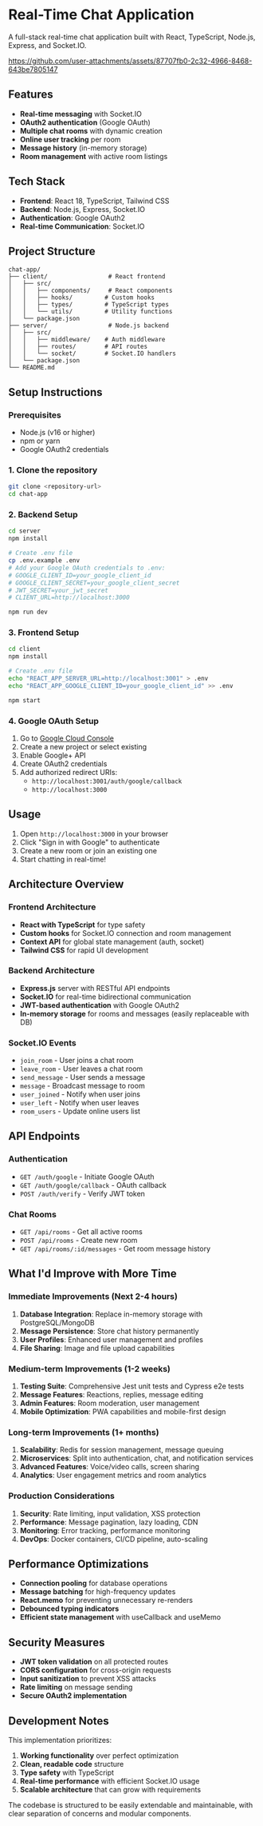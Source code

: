 # Real-Time Chat Application

A full-stack real-time chat application built with React, TypeScript, Node.js, Express, and Socket.IO.


https://github.com/user-attachments/assets/87707fb0-2c32-4966-8468-643be7805147




## Features

- **Real-time messaging** with Socket.IO
- **OAuth2 authentication** (Google OAuth)
- **Multiple chat rooms** with dynamic creation
- **Online user tracking** per room
- **Message history** (in-memory storage)
- **Room management** with active room listings

## Tech Stack

- **Frontend**: React 18, TypeScript, Tailwind CSS
- **Backend**: Node.js, Express, Socket.IO
- **Authentication**: Google OAuth2
- **Real-time Communication**: Socket.IO

## Project Structure

```
chat-app/
├── client/                 # React frontend
│   ├── src/
│   │   ├── components/     # React components
│   │   ├── hooks/         # Custom hooks
│   │   ├── types/         # TypeScript types
│   │   └── utils/         # Utility functions
│   └── package.json
├── server/                 # Node.js backend
│   ├── src/
│   │   ├── middleware/    # Auth middleware
│   │   ├── routes/        # API routes
│   │   └── socket/        # Socket.IO handlers
│   └── package.json
└── README.md
```

## Setup Instructions

### Prerequisites
- Node.js (v16 or higher)
- npm or yarn
- Google OAuth2 credentials

### 1. Clone the repository
```bash
git clone <repository-url>
cd chat-app
```

### 2. Backend Setup
```bash
cd server
npm install

# Create .env file
cp .env.example .env
# Add your Google OAuth credentials to .env:
# GOOGLE_CLIENT_ID=your_google_client_id
# GOOGLE_CLIENT_SECRET=your_google_client_secret
# JWT_SECRET=your_jwt_secret
# CLIENT_URL=http://localhost:3000

npm run dev
```

### 3. Frontend Setup
```bash
cd client
npm install

# Create .env file
echo "REACT_APP_SERVER_URL=http://localhost:3001" > .env
echo "REACT_APP_GOOGLE_CLIENT_ID=your_google_client_id" >> .env

npm start
```

### 4. Google OAuth Setup
1. Go to [Google Cloud Console](https://console.cloud.google.com/)
2. Create a new project or select existing
3. Enable Google+ API
4. Create OAuth2 credentials
5. Add authorized redirect URIs:
   - `http://localhost:3001/auth/google/callback`
   - `http://localhost:3000`

## Usage

1. Open `http://localhost:3000` in your browser
2. Click "Sign in with Google" to authenticate
3. Create a new room or join an existing one
4. Start chatting in real-time!

## Architecture Overview

### Frontend Architecture
- **React with TypeScript** for type safety
- **Custom hooks** for Socket.IO connection and room management
- **Context API** for global state management (auth, socket)
- **Tailwind CSS** for rapid UI development

### Backend Architecture
- **Express.js** server with RESTful API endpoints
- **Socket.IO** for real-time bidirectional communication
- **JWT-based authentication** with Google OAuth2
- **In-memory storage** for rooms and messages (easily replaceable with DB)

### Socket.IO Events
- `join_room` - User joins a chat room
- `leave_room` - User leaves a chat room
- `send_message` - User sends a message
- `message` - Broadcast message to room
- `user_joined` - Notify when user joins
- `user_left` - Notify when user leaves
- `room_users` - Update online users list

## API Endpoints

### Authentication
- `GET /auth/google` - Initiate Google OAuth
- `GET /auth/google/callback` - OAuth callback
- `POST /auth/verify` - Verify JWT token

### Chat Rooms
- `GET /api/rooms` - Get all active rooms
- `POST /api/rooms` - Create new room
- `GET /api/rooms/:id/messages` - Get room message history

## What I'd Improve with More Time

### Immediate Improvements (Next 2-4 hours)
1. **Database Integration**: Replace in-memory storage with PostgreSQL/MongoDB
2. **Message Persistence**: Store chat history permanently
3. **User Profiles**: Enhanced user management and profiles
4. **File Sharing**: Image and file upload capabilities

### Medium-term Improvements (1-2 weeks)
1. **Testing Suite**: Comprehensive Jest unit tests and Cypress e2e tests
2. **Message Features**: Reactions, replies, message editing
3. **Admin Features**: Room moderation, user management
4. **Mobile Optimization**: PWA capabilities and mobile-first design

### Long-term Improvements (1+ months)
1. **Scalability**: Redis for session management, message queuing
2. **Microservices**: Split into authentication, chat, and notification services
3. **Advanced Features**: Voice/video calls, screen sharing
4. **Analytics**: User engagement metrics and room analytics

### Production Considerations
1. **Security**: Rate limiting, input validation, XSS protection
2. **Performance**: Message pagination, lazy loading, CDN
3. **Monitoring**: Error tracking, performance monitoring
4. **DevOps**: Docker containers, CI/CD pipeline, auto-scaling

## Performance Optimizations

- **Connection pooling** for database operations
- **Message batching** for high-frequency updates
- **React.memo** for preventing unnecessary re-renders
- **Debounced typing indicators**
- **Efficient state management** with useCallback and useMemo

## Security Measures

- **JWT token validation** on all protected routes
- **CORS configuration** for cross-origin requests
- **Input sanitization** to prevent XSS attacks
- **Rate limiting** on message sending
- **Secure OAuth2 implementation**

## Development Notes

This implementation prioritizes:
1. **Working functionality** over perfect optimization
2. **Clean, readable code** structure
3. **Type safety** with TypeScript
4. **Real-time performance** with efficient Socket.IO usage
5. **Scalable architecture** that can grow with requirements

The codebase is structured to be easily extendable and maintainable, with clear separation of concerns and modular components.

